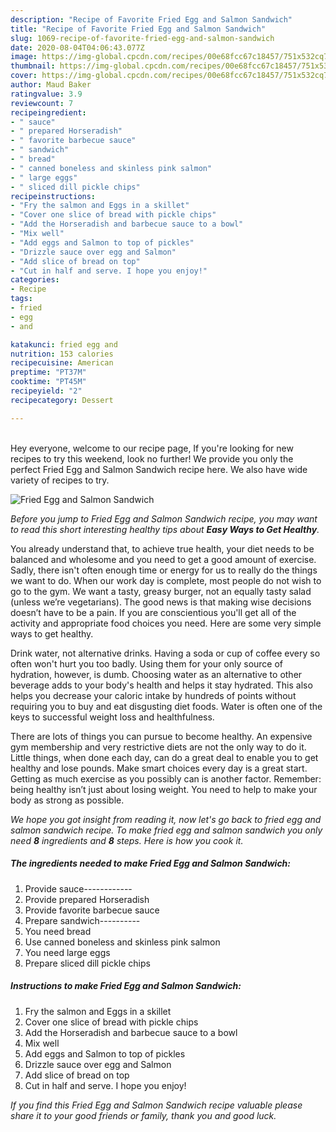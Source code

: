 ```yaml
---
description: "Recipe of Favorite Fried Egg and Salmon Sandwich"
title: "Recipe of Favorite Fried Egg and Salmon Sandwich"
slug: 1069-recipe-of-favorite-fried-egg-and-salmon-sandwich
date: 2020-08-04T04:06:43.077Z
image: https://img-global.cpcdn.com/recipes/00e68fcc67c18457/751x532cq70/fried-egg-and-salmon-sandwich-recipe-main-photo.jpg
thumbnail: https://img-global.cpcdn.com/recipes/00e68fcc67c18457/751x532cq70/fried-egg-and-salmon-sandwich-recipe-main-photo.jpg
cover: https://img-global.cpcdn.com/recipes/00e68fcc67c18457/751x532cq70/fried-egg-and-salmon-sandwich-recipe-main-photo.jpg
author: Maud Baker
ratingvalue: 3.9
reviewcount: 7
recipeingredient:
- " sauce"
- " prepared Horseradish"
- " favorite barbecue sauce"
- " sandwich"
- " bread"
- " canned boneless and skinless pink salmon"
- " large eggs"
- " sliced dill pickle chips"
recipeinstructions:
- "Fry the salmon and Eggs in a skillet"
- "Cover one slice of bread with pickle chips"
- "Add the Horseradish and barbecue sauce to a bowl"
- "Mix well"
- "Add eggs and Salmon to top of pickles"
- "Drizzle sauce over egg and Salmon"
- "Add slice of bread on top"
- "Cut in half and serve. I hope you enjoy!"
categories:
- Recipe
tags:
- fried
- egg
- and

katakunci: fried egg and 
nutrition: 153 calories
recipecuisine: American
preptime: "PT37M"
cooktime: "PT45M"
recipeyield: "2"
recipecategory: Dessert

---
```

<br>
Hey everyone, welcome to our recipe page, If you're looking for new recipes to try this weekend, look no further! We provide you only the perfect Fried Egg and Salmon Sandwich recipe here. We also have wide variety of recipes to try.
<br>


![Fried Egg and Salmon Sandwich](https://img-global.cpcdn.com/recipes/00e68fcc67c18457/751x532cq70/fried-egg-and-salmon-sandwich-recipe-main-photo.jpg)

<i>Before you jump to Fried Egg and Salmon Sandwich recipe, you may want to read this short interesting healthy tips about <strong>Easy Ways to Get Healthy</strong>.</i>

You already understand that, to achieve true health, your diet needs to be balanced and wholesome and you need to get a good amount of exercise. Sadly, there isn't often enough time or energy for us to really do the things we want to do. When our work day is complete, most people do not wish to go to the gym. We want a tasty, greasy burger, not an equally tasty salad (unless we’re vegetarians). The good news is that making wise decisions doesn’t have to be a pain. If you are conscientious you'll get all of the activity and appropriate food choices you need. Here are some very simple ways to get healthy.

Drink water, not alternative drinks. Having a soda or cup of coffee every so often won't hurt you too badly. Using them for your only source of hydration, however, is dumb. Choosing water as an alternative to other beverage adds to your body's health and helps it stay hydrated. This also helps you decrease your caloric intake by hundreds of points without requiring you to buy and eat disgusting diet foods. Water is often one of the keys to successful weight loss and healthfulness.

There are lots of things you can pursue to become healthy. An expensive gym membership and very restrictive diets are not the only way to do it. Little things, when done each day, can do a great deal to enable you to get healthy and lose pounds. Make smart choices every day is a great start. Getting as much exercise as you possibly can is another factor. Remember: being healthy isn’t just about losing weight. You need to help to make your body as strong as possible. 


<i>We hope you got insight from reading it, now let's go back to fried egg and salmon sandwich recipe. To make fried egg and salmon sandwich you only need <strong>8</strong> ingredients and <strong>8</strong> steps. Here is how you cook it.
</i>

##### The ingredients needed to make Fried Egg and Salmon Sandwich:

1. Provide  sauce------------
1. Provide  prepared Horseradish
1. Provide  favorite barbecue sauce
1. Prepare  sandwich----------
1. You need  bread
1. Use  canned boneless and skinless pink salmon
1. You need  large eggs
1. Prepare  sliced dill pickle chips


##### Instructions to make Fried Egg and Salmon Sandwich:

1. Fry the salmon and Eggs in a skillet
1. Cover one slice of bread with pickle chips
1. Add the Horseradish and barbecue sauce to a bowl
1. Mix well
1. Add eggs and Salmon to top of pickles
1. Drizzle sauce over egg and Salmon
1. Add slice of bread on top
1. Cut in half and serve. I hope you enjoy!


<i>If you find this Fried Egg and Salmon Sandwich recipe valuable please share it to your good friends or family, thank you and good luck.</i>
